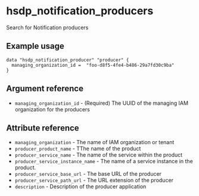 # hsdp_notification_producers

Search for Notification producers

## Example usage

```hcl
data "hsdp_notification_producer" "producer" {
  managing_organization_id =  "foo-d8f5-4fe4-b486-29a7fd30c9ba"
}
```

## Argument reference

* `managing_organization_id` - (Required) The UUID of the managing IAM organization for the producers

## Attribute reference

* `managing_organization` - The name of IAM organization or tenant
* `producer_product_name` -  TThe name of the product
* `producer_service_name` - The name of the service within the product
* `producer_service_instance_name` - The name of a service instance in the product.
* `producer_service_base_url` - The base URL of the producer
* `producer_service_path_url` - The URL extension of the producer
* `description` - Description of the producer application
